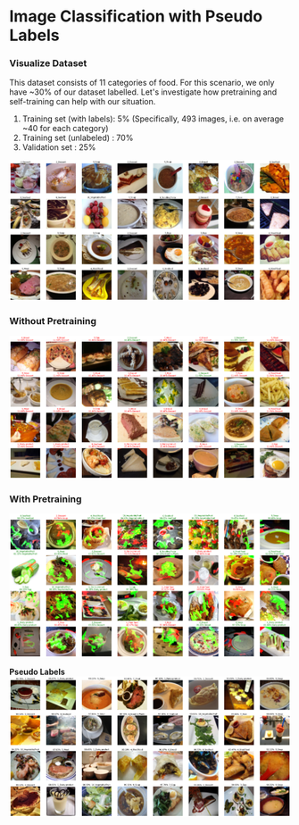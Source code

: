 # Image Classification with Pseudo Labels 

### Visualize Dataset 
This dataset consists of 11 categories of food. For this scenario, we only have 
~30% of our dataset labelled. Let's investigate how pretraining and self-training 
can help with our situation.
1. Training set (with labels):  5% (Specifically, 493 images, 
                                  i.e. on average ~40 for each category)
2. Training set (unlabeled)  : 70%
3. Validation set            : 25%

![input](imgs/input.png)

### Without Pretraining
![input](imgs/baseline_40.png)

### With Pretraining
![input](imgs/pretrain_40.png)

**Pseudo Labels**  
![Alt Text](pseudo.png)

